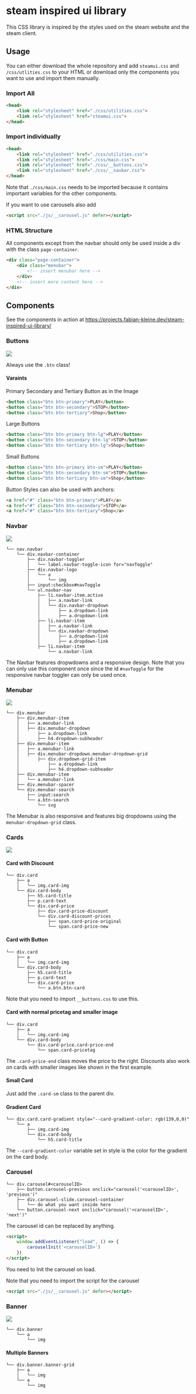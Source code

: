 # steam inspired ui library

This CSS library is inspired by the styles used on the steam website and the steam client.

## Usage

You can either download the whole repository and add `steamui.css` and `/css/utlities.css` to your HTML or download only the components you want to use and import them manually.

### Import All

```html
<head>
    <link rel="stylesheet" href="./css/utilities.css">
    <link rel="stylesheet" href="steamui.css">
</head>
```

### Import individually

```html
<head>
    <link rel="stylesheet" href="./css/utilities.css">
    <link rel="stylesheet" href="./css/main.css">
    <link rel="stylesheet" href="./css/__buttons.css">
    <link rel="stylesheet" href="./css/__navbar.css">
</head>
```
Note that `./css/main.css` needs to be imported because it contains important variables for the other components.

If you want to use carousels also add
```html
<script src="./js/__carousel.js" defer></script>
```
### HTML Structure
All components except from the navbar should only be used inside a div with the class `page-container`.
```html
<div class="page-container">
    <div class="menubar">
        <!-- insert menubar here -->
    </div>
    <!-- insert more content here -->
</div>
```

## Components
See the components in action at https://projects.fabian-kleine.dev/steam-inspired-ui-library/
### Buttons

<img src="./screenshots/Buttons.PNG" >

Always use the `.btn` class!

#### Varaints

Primary Secondary and Tertiary Button as in the Image

```html
<button class="btn btn-primary">PLAY</button>
<button class="btn btn-secondary">STOP</button>
<button class="btn btn-tertiary">Shop</button>
```

Large Buttons

```html
<button class="btn btn-primary btn-lg">PLAY</button>
<button class="btn btn-secondary btn-lg">STOP</button>
<button class="btn btn-tertiary btn-lg">Shop</button>
```

Small Buttons

```html
<button class="btn btn-primary btn-sm">PLAY</button>
<button class="btn btn-secondary btn-sm">STOP</button>
<button class="btn btn-tertiary btn-sm">Shop</button>
```

Button Styles can also be used with anchors:

```html
<a href="#" class="btn btn-primary">PLAY</a>
<a href="#" class="btn btn-secondary">STOP</a>
<a href="#" class="btn btn-tertiary">Shop</a>
```

### Navbar

<img src="./screenshots/Navbar.PNG" >

```
└── nav.navbar
    └── div.navbar-container
        ├── div.navbar-toggler
        │   └── label.navbar-toggle-icon for="navToggle"
        ├── div.navbar-logo
        │   └── a
        │       └── img
        ├── input:checkbox#navToggle
        └── ul.navbar-nav
            ├── li.navbar-item.active
            │   ├── a.navbar-link
            │   └── div.navbar-dropdown
            │       ├── a.dropdown-link
            │       ├── a.dropdown-link
            ├── li.navbar-item
            │   ├── a.navbar-link
            │   └── div.navbar-dropdown
            │       ├── a.dropdown-link
            │       ├── a.dropdown-link
            ├── li.navbar-item
                └── a.navbar-link
```


The Navbar features dropwdowns and a responsive design.
Note that you can only use this component once since the id `#navToggle` for the responsive navbar toggler can only be used once.

### Menubar
<img src="./screenshots/Menubar.PNG" >

```
└── div.menubar
    ├── div.menubar-item
    │   ├── a.menubar-link
    │   ├── div.menubar-dropdown
    │       ├── a.dropdown-link
    │       ├── h4.dropdown-subheader
    ├── div.menubar-item
    │   ├── a.menubar-link
    │   ├── div.menubar-dropdown.menubar-dropdown-grid
    │       ├── div.dropdown-grid-item
    │           ├── a.dropdown-link
    │           ├── h4.dropdown-subheader
    ├── div.menubar-item
    │   └── a.menubar-link
    ├── div.menubar-spacer
    └── div.menubar-search
        ├── input:search
        └── a.btn-search
            └── svg 
```
The Menubar is also responsive and features big dropdowns using the `menubar-dropdown-grid` class.

### Cards
<img src="./screenshots/Cards.PNG" >

#### Card with Discount
```
└── div.card
    ├── a
    │   └── img.card-img
    └── div.card-body
        ├── h5.card-title
        ├── p.card-text 
        └── div.card-price
            ├── div.card-price-discount
            └── div.card-discount-prices   
                ├── span.card-price-original 
                └── span.card-price-new         
```

#### Card with Button
```
└── div.card
    ├── a
    │   └── img.card-img
    └── div.card-body
        ├── h5.card-title
        ├── p.card-text 
        └── div.card-price
            └── a.btn.btn-card     
```
Note that you need to import `__buttons.css` to use this.

#### Card with normal pricetag and smaller image
```
└── div.card
    ├── a
    │   └── img.card-img
    └── div.card-body
        └── div.card-price.card-price-end
            └── span.card-pricetag         
```
The `.card-price-end` class moves the price to the right.
Discounts also work on cards with smaller images like shown in the first example.

#### Small Card
Just add the `.card-sm` class to the parent div.

#### Gradient Card
```
└── div.card.card-gradient style="--card-gradient-color: rgb(139,0,0)"
    └── a
        ├── img.card-img
        └── div.card-body
            └── h5.card-title
```
The `--card-gradient-color` variable set in style is the color for the gradient on the card body.

### Carousel
```
└── div.carousel#<carouselID>
    ├── button.carousel-previous onclick="carousel('<carouselID>', 'previous')"
    ├── div.carousel-slide.carousel-container 
    │   └── do what you want inside here
    └── button.carousel-next onclick="carousel('<carouselID>', 'next')"
```

The carousel id can be replaced by anything.

```html
<script>
    window.addEventListener("load", () => {
        carouselInit('<carouselID>')
    })
</script>
```
You need to Init the carousel on load.

Note that you need to import the script for the carousel
```html
<script src="./js/__carousel.js" defer></script>
```

### Banner
<img src="./screenshots/Banners.PNG" >

```
└── div.banner
    └── a
        └── img
```

#### Multiple Banners
```
└── div.banner.banner-grid
    ├── a
    │   └── img
    └── a
        └── img
```